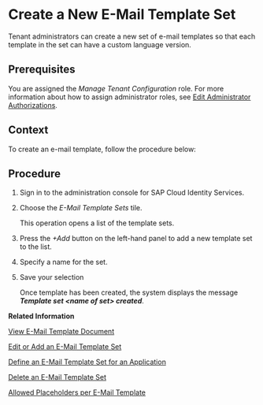 <!-- loioa6fca8bad3ea4df6936d535d312dc6c3 -->

# Create a New E-Mail Template Set

 Tenant administrators can create a new set of e-mail templates so that each template in the set can have a custom language version. 



<a name="loioa6fca8bad3ea4df6936d535d312dc6c3__prereq_fqw_rpg_fbb"/>

## Prerequisites

You are assigned the *Manage Tenant Configuration* role. For more information about how to assign administrator roles, see [Edit Administrator Authorizations](edit-administrator-authorizations-86ee374.md).



<a name="loioa6fca8bad3ea4df6936d535d312dc6c3__context_pq3_rpg_fbb"/>

## Context

To create an e-mail template, follow the procedure below:



## Procedure

1.  Sign in to the administration console for SAP Cloud Identity Services.

2.  Choose the *E-Mail Template Sets* tile.

    This operation opens a list of the template sets.

3.  Press the *\+Add* button on the left-hand panel to add a new template set to the list.

4.  Specify a name for the set.

5.  Save your selection

    Once template has been created, the system displays the message ***Template set <name of set\> created***.


**Related Information**  


[View E-Mail Template Document](view-e-mail-template-document-148568a.md "Tenant administrators can view language e-mail templates in the template set uploaded in the administration console for SAP Cloud Identity Services.")

[Edit or Add an E-Mail Template Set](edit-or-add-an-e-mail-template-set-3c4f397.md "Tenant administrators can configure language versions of each template in the template set. They can also set a custom template for each language, and change the name of each template set.")

[Define an E-Mail Template Set for an Application](define-an-e-mail-template-set-for-an-application-fc6b54a.md "Tenant administrators can define the e-mail template set that the application uses.")

[Delete an E-Mail Template Set](delete-an-e-mail-template-set-6fce69d.md "Tenant administrators can delete an e-mail template set or a language version for a specific application process.")

[Allowed Placeholders per E-Mail Template](allowed-placeholders-per-e-mail-template-c0d4a76.md "This document describes which placeholders can be used in each e-mail template.")

